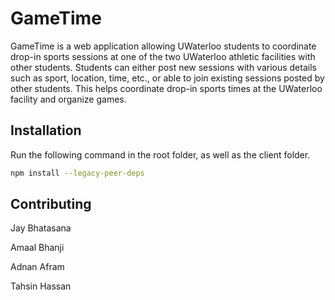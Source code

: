 # GameTime

GameTime is a web application allowing UWaterloo students to coordinate drop-in sports sessions at one of the two UWaterloo athletic facilities with other students. Students can either post new sessions with various details such as sport, location, time, etc., or able to join existing sessions posted by other students. This helps coordinate drop-in sports times at the UWaterloo facility and organize games.

## Installation

Run the following command in the root folder, as well as the client folder.
```bash
npm install --legacy-peer-deps
```
## Contributing
Jay Bhatasana

Amaal Bhanji 

Adnan Afram 

Tahsin Hassan 
